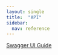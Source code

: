 ```yaml
---
layout: single
title:  "API"
sidebar:
  nav: reference
---
```


[Swagger UI Guide](/reference/api/swagger-ui) 
